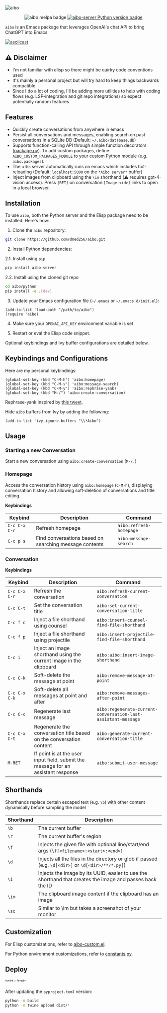 ![aibo](https://github.com/dmed256/aibo/assets/1812355/f89fb0b7-c6ad-4318-835f-a7fe16062272)

<p align="center">
  <img alt="aibo melpa badge" src="https://img.shields.io/badge/melpa-TODO-blue">
  <a href="https://pypi.org/project/aibo-server/"><img alt="aibo-server Python version badge" src="https://img.shields.io/pypi/v/aibo-server"></a>
</p>

`aibo` is an Emacs package that leverages OpenAI's chat API to bring ChatGPT into Emacs

[![asciicast](https://asciinema.org/a/612765.svg)](https://asciinema.org/a/612765)

## ⚠️  Disclaimer

- I'm not familiar with elisp so there might be quirky code conventions used
- It's mainly a personal project but will try hard to keep things backwards compatible
- Since I do a lot of coding, I'll be adding more utilities to help with coding flows (e.g. LSP-integration and git repo integrations) so expect potentially random features

## Features

- Quickly create conversations from anywhere in emacs
- Persist all conversations and messages, enabling search on past conversations in a SQLite DB (Default: `~/.aibo/database.db`)
- Supports function-calling API through simple function decorators ([package.py](https://github.com/dmed256/aibo/tree/main/python/aibo/core/package.py)). To add custom packages, define `AIBO_CUSTOM_PACKAGES_MODULE` to your custom Python module (e.g. `aibo.packages`).
- The `aibo` server automatically runs on emacs which includes hot-reloading (Default: `localhost:5000` on the `*Aibo server*` buffer)
- Inject images from clipboard using the `\im` shorthand (⚠️  requires gpt-4-vision access). Press `[RET]` on conversation `[Image:<id>]` links to open in a local browser.

## Installation

To use `aibo`, both the Python server and the Elisp package need to be installed. Here's how:

1. Clone the `aibo` repository:
```sh
git clone https://github.com/dmed256/aibo.git
```

2. Install Python dependencies:

2.1. Install using `pip`
```sh
pip install aibo-server
```

2.2. Install using the cloned git repo
```sh
cd aibo/python
pip install -e .[dev]
```

3. Update your Emacs configuration file (`~/.emacs` or `~/.emacs.d/init.el`):
```elisp
(add-to-list 'load-path "/path/to/aibo")
(require 'aibo)
```

4. Make sure your `OPENAI_API_KEY` environment variable is set

5. Restart or eval the Elisp code snippet.

Optional keybindings and Ivy buffer configurations are detailed below.

## Keybindings and Configurations

Here are my personal keybindings:
```elisp
(global-set-key (kbd "C-M-h") 'aibo:homepage)
(global-set-key (kbd "C-M-s") 'aibo:message-search)
(global-set-key (kbd "C-M-y") 'aibo:rephrase-yank)
(global-set-key (kbd "M-/") 'aibo:create-conversation)
```

Rephrase-yank inspired by [this tweet](https://twitter.com/johnschulman2/status/1744114169228771563).

Hide `aibo` buffers from Ivy by adding the following:
```elisp
(add-to-list 'ivy-ignore-buffers "\\*Aibo")
```

## Usage

### Starting a new Conversation

Start a new conversation using `aibo:create-conversation` (`M-/.`)

### Homepage

Access the conversation history using `aibo:homepage` (`C-M-h`), displaying conversation history and allowing soft-deletion of conversations and title editing.

**Keybindings**

| Keybind       | Description                                            | Command                 |
| ------------- | ------------------------------------------------------ | ----------------------- |
| `C-c C-x C-r` | Refresh homepage                                       | `aibo:refresh-homepage` |
| `C-c p s`     | Find conversations based on searching message contents | `aibo:message-search`   |

### Conversation

**Keybindings**

| Keybind         | Description                                                                       | Command                                                       |
| --------------- | --------------------------------------------------------------------------------- | ------------------------------------------------------------- |
| `C-c C-x C-r`   | Refresh the conversation                                                          | `aibo:refresh-current-conversation`                           |
| `C-c C-t`       | Set the conversation title                                                        | `aibo:set-current-conversation-title`                         |
| `C-c f c`       | Inject a file shorthand using counsel                                             | `aibo:insert-counsel-find-file-shorthand`                     |
| `C-c f p`       | Inject a file shorthand using projectile                                          | `aibo:insert-projectile-find-file-shorthand`                  |
| `C-c i`         | Inject an image shorthand using the current image in the clipboard                | `aibo:aibo:insert-image-shorthand`                            |
| `C-c C-k`       | Soft-delete the message at point                                                  | `aibo:remove-message-at-point`                                |
| `C-c C-x C-k`   | Soft-delete all messages at point and after                                       | `aibo:remove-messages-after-point`                            |
| `C-c C-c`       | Regenerate last message                                                           | `aibo:regenerate-current-conversation-last-assistant-message` |
| `C-c C-x C-t`   | Regenerate the conversation title based on the conversation content               | `aibo:generate-current-conversation-title`                    |
| `M-RET`         | If point is at the user input field, submit the message for an assistant response | `aibo:submit-user-message`                                    |

## Shorthands

Shorthands replace certain escaped text (e.g. `\b`) with other content dynamically before sampling the model

| Shorthand | Description                                                                                              |
| --------- | -------------------------------------------------------------------------------------------------------- |
| `\b`      | The current buffer                                                                                       |
| `\r`      | The current buffer's region                                                                              |
| `\f`      | Injects the given file with optional line/start/end args (`\f[<filename>:<start>:<end>]`                 |
| `\d`      | Injects all the files in the directory or glob if passed (e.g. `\d[<dir>]` or `\d[<dir>/**/*.py]`)       |
| `\i`      | Injects the image by its UUID, easier to use the shorthand that creates the image and passes back the ID |
| `\im`     | The clipboard image content if the clipboard has an image                                                |
| `\sc`     | Similar to \im but takes a screenshot of your monitor                                                    |

## Customization

For Elisp customizations, refer to [aibo-custom.el](https://github.com/dmed256/aibo/blob/main/elisp/aibo-custom.el).

For Python environment customizations, refer to [constants.py](https://github.com/dmed256/aibo/blob/main/python/aibo/common/constants.py).

## Deploy

ˢᶦⁿᶜᵉ ᶦ ᶠᵒʳᵍᵉᵗ

After updating the `pyproject.toml` version:

```bash
python -m build
python -m twine upload dist/*
```
